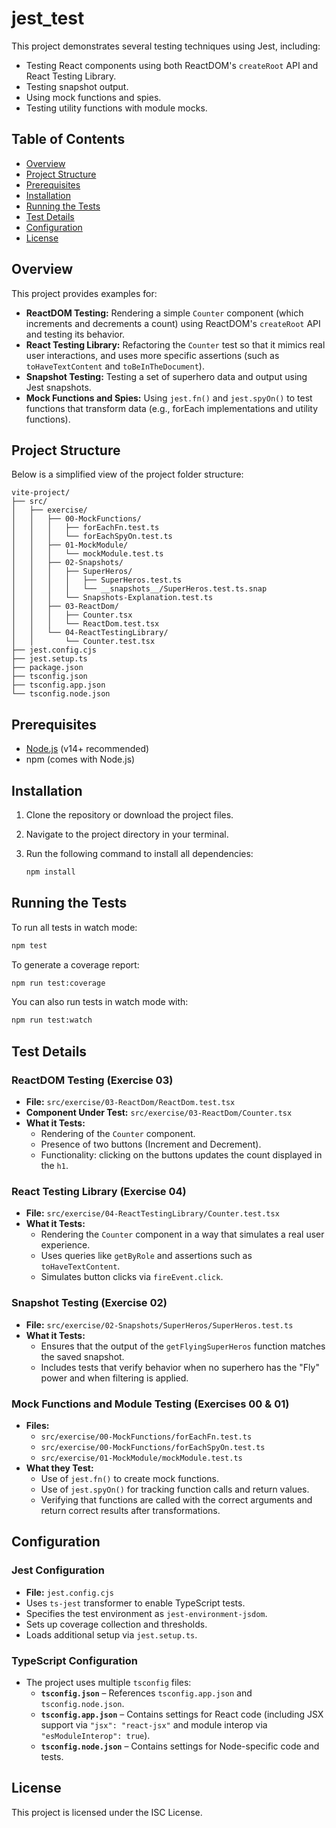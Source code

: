 # jest_test

This project demonstrates several testing techniques using Jest, including:
- Testing React components using both ReactDOM's `createRoot` API and React Testing Library.
- Testing snapshot output.
- Using mock functions and spies.
- Testing utility functions with module mocks.

## Table of Contents

- [Overview](#overview)
- [Project Structure](#project-structure)
- [Prerequisites](#prerequisites)
- [Installation](#installation)
- [Running the Tests](#running-the-tests)
- [Test Details](#test-details)
- [Configuration](#configuration)
- [License](#license)

## Overview

This project provides examples for:
- **ReactDOM Testing:** Rendering a simple `Counter` component (which increments and decrements a count) using ReactDOM's `createRoot` API and testing its behavior.
- **React Testing Library:** Refactoring the `Counter` test so that it mimics real user interactions, and uses more specific assertions (such as `toHaveTextContent` and `toBeInTheDocument`).
- **Snapshot Testing:** Testing a set of superhero data and output using Jest snapshots.
- **Mock Functions and Spies:** Using `jest.fn()` and `jest.spyOn()` to test functions that transform data (e.g., forEach implementations and utility functions).

## Project Structure

Below is a simplified view of the project folder structure:

```
vite-project/
├── src/
│   ├── exercise/
│   │   ├── 00-MockFunctions/
│   │   │   ├── forEachFn.test.ts
│   │   │   └── forEachSpyOn.test.ts
│   │   ├── 01-MockModule/
│   │   │   └── mockModule.test.ts
│   │   ├── 02-Snapshots/
│   │   │   ├── SuperHeros/
│   │   │   │   ├── SuperHeros.test.ts
│   │   │   │   └── __snapshots__/SuperHeros.test.ts.snap
│   │   │   └── Snapshots-Explanation.test.ts
│   │   ├── 03-ReactDom/
│   │   │   ├── Counter.tsx
│   │   │   └── ReactDom.test.tsx
│   │   └── 04-ReactTestingLibrary/
│   │       └── Counter.test.tsx
├── jest.config.cjs
├── jest.setup.ts
├── package.json
├── tsconfig.json
├── tsconfig.app.json
└── tsconfig.node.json
```

## Prerequisites

- [Node.js](https://nodejs.org/) (v14+ recommended)
- npm (comes with Node.js)

## Installation

1. Clone the repository or download the project files.
2. Navigate to the project directory in your terminal.
3. Run the following command to install all dependencies:

   ```bash
   npm install
   ```

## Running the Tests

To run all tests in watch mode:

```bash
npm test
```

To generate a coverage report:

```bash
npm run test:coverage
```

You can also run tests in watch mode with:

```bash
npm run test:watch
```

## Test Details

### ReactDOM Testing (Exercise 03)

- **File:** `src/exercise/03-ReactDom/ReactDom.test.tsx`  
- **Component Under Test:** `src/exercise/03-ReactDom/Counter.tsx`  
- **What it Tests:**
  - Rendering of the `Counter` component.
  - Presence of two buttons (Increment and Decrement).
  - Functionality: clicking on the buttons updates the count displayed in the `h1`.

### React Testing Library (Exercise 04)

- **File:** `src/exercise/04-ReactTestingLibrary/Counter.test.tsx`  
- **What it Tests:**
  - Rendering the `Counter` component in a way that simulates a real user experience.
  - Uses queries like `getByRole` and assertions such as `toHaveTextContent`.
  - Simulates button clicks via `fireEvent.click`.

### Snapshot Testing (Exercise 02)

- **File:** `src/exercise/02-Snapshots/SuperHeros/SuperHeros.test.ts`  
- **What it Tests:**
  - Ensures that the output of the `getFlyingSuperHeros` function matches the saved snapshot.
  - Includes tests that verify behavior when no superhero has the "Fly" power and when filtering is applied.

### Mock Functions and Module Testing (Exercises 00 & 01)

- **Files:**  
  - `src/exercise/00-MockFunctions/forEachFn.test.ts`
  - `src/exercise/00-MockFunctions/forEachSpyOn.test.ts`
  - `src/exercise/01-MockModule/mockModule.test.ts`  
- **What they Test:**
  - Use of `jest.fn()` to create mock functions.
  - Use of `jest.spyOn()` for tracking function calls and return values.
  - Verifying that functions are called with the correct arguments and return correct results after transformations.

## Configuration

### Jest Configuration

- **File:** `jest.config.cjs`  
- Uses `ts-jest` transformer to enable TypeScript tests.
- Specifies the test environment as `jest-environment-jsdom`.
- Sets up coverage collection and thresholds.
- Loads additional setup via `jest.setup.ts`.

### TypeScript Configuration

- The project uses multiple `tsconfig` files:
  - **`tsconfig.json`** – References `tsconfig.app.json` and `tsconfig.node.json`.
  - **`tsconfig.app.json`** – Contains settings for React code (including JSX support via `"jsx": "react-jsx"` and module interop via `"esModuleInterop": true`).
  - **`tsconfig.node.json`** – Contains settings for Node-specific code and tests.

## License

This project is licensed under the ISC License.
